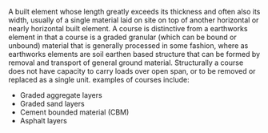 A built element whose length greatly exceeds its thickness and often also its width, usually of a single material laid on site on top of another horizontal or nearly horizontal built element. A course is distinctive from a earthworks element in that a course is a graded granular (which can be bound or unbound) material that is generally processed in some fashion, where as earthworks elements are soil earthen based structure that can be formed by removal and transport of general ground material.
Structurally a course does not have capacity to carry loads over open span, or to be removed or replaced as a single unit. examples of courses include:
* Graded aggregate layers
* Graded sand layers
* Cement bounded material (CBM)
* Asphalt layers
